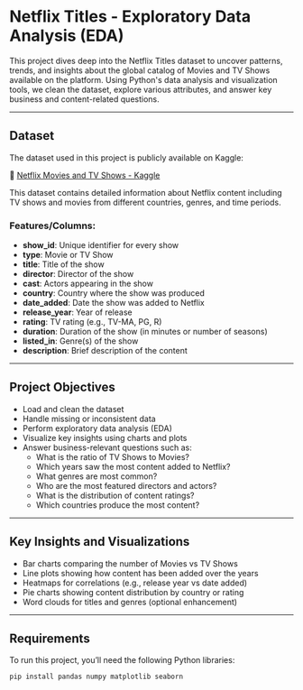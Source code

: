 # Netflix Titles - Exploratory Data Analysis (EDA)

This project dives deep into the Netflix Titles dataset to uncover patterns, trends, and insights about the global catalog of Movies and TV Shows available on the platform. Using Python's data analysis and visualization tools, we clean the dataset, explore various attributes, and answer key business and content-related questions.

---

## Dataset

The dataset used in this project is publicly available on Kaggle:

🔗 [Netflix Movies and TV Shows - Kaggle](https://www.kaggle.com/datasets/shivamb/netflix-shows)

This dataset contains detailed information about Netflix content including TV shows and movies from different countries, genres, and time periods.

### Features/Columns:

- **show_id**: Unique identifier for every show
- **type**: Movie or TV Show
- **title**: Title of the show
- **director**: Director of the show
- **cast**: Actors appearing in the show
- **country**: Country where the show was produced
- **date_added**: Date the show was added to Netflix
- **release_year**: Year of release
- **rating**: TV rating (e.g., TV-MA, PG, R)
- **duration**: Duration of the show (in minutes or number of seasons)
- **listed_in**: Genre(s) of the show
- **description**: Brief description of the content

---

## Project Objectives

- Load and clean the dataset
- Handle missing or inconsistent data
- Perform exploratory data analysis (EDA)
- Visualize key insights using charts and plots
- Answer business-relevant questions such as:
  - What is the ratio of TV Shows to Movies?
  - Which years saw the most content added to Netflix?
  - What genres are most common?
  - Who are the most featured directors and actors?
  - What is the distribution of content ratings?
  - Which countries produce the most content?

---

## Key Insights and Visualizations

- Bar charts comparing the number of Movies vs TV Shows
- Line plots showing how content has been added over the years
- Heatmaps for correlations (e.g., release year vs date added)
- Pie charts showing content distribution by country or rating
- Word clouds for titles and genres (optional enhancement)

---

## Requirements

To run this project, you’ll need the following Python libraries:

```bash
pip install pandas numpy matplotlib seaborn
